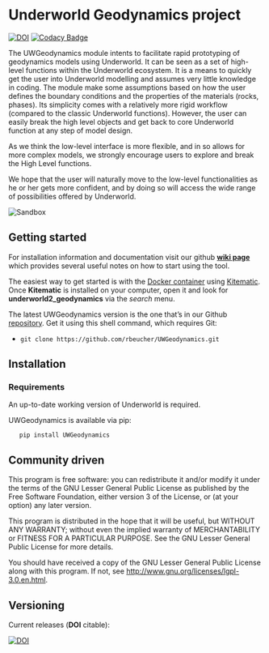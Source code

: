 # Underworld Geodynamics project

[![DOI](https://zenodo.org/badge/114189389.svg)](https://zenodo.org/badge/latestdoi/114189389)
[![Codacy Badge](https://api.codacy.com/project/badge/Grade/85b5f7736d03441db786549d6e357c9e)](https://www.codacy.com/app/romainbeucher/UWGeodynamics?utm_source=github.com&amp;utm_medium=referral&amp;utm_content=rbeucher/UWGeodynamics&amp;utm_campaign=Badge_Grade)

The UWGeodynamics module intents to facilitate rapid prototyping of geodynamics models using Underworld. 
It can be seen as a set of high-level functions within the Underworld ecosystem. 
It is a means to quickly get the user into Underworld modelling and assumes very
little knowledge in coding. The module make some assumptions based on how the user
defines the boundary conditions and the properties of the materials (rocks, phases).
Its simplicity comes with a relatively more rigid workflow (compared to the classic Underworld functions).
However, the user can easily break the high level objects and get back to core
Underworld function at any step of model design.

As we think the low-level interface is more flexible, and in so allows for more complex models,
we strongly encourage users to explore and break the High Level functions.

We hope that the user will naturally move to the low-level functionalities as he
or her gets more confident, and by doing so will access the wide range of 
possibilities offered by Underworld.

![Sandbox](./manual/SandboxCompression.gif)


## Getting started

For installation information and documentation visit our github [**wiki page**](https://github.com/rbeucher/UWGeodynamics/wiki) which provides several useful notes on how to start using the tool.

The easiest way to get started is with the [Docker container](https://hub.docker.com/r/rbeucher/underworld2_geodynamics/) using [Kitematic](https://docs.docker.com/kitematic/userguide/). Once **Kitematic** is installed on your computer, open it and look for **underworld2_geodynamics** via the *search* menu.

The latest UWGeodynamics version is the one that’s in our Github [repository](https://github.com/rbeucher/UWGeodynamics). Get it using this shell command, which requires Git: 
* `git clone https://github.com/rbeucher/UWGeodynamics.git`


## Installation

### Requirements

An up-to-date working version of Underworld is required.

UWGeodynamics is available via pip:

```
   pip install UWGeodynamics
```

## Community driven

This program is free software: you can redistribute it and/or modify it under the terms of the GNU Lesser General Public License as published by the Free Software Foundation, either version 3 of the License, or (at your option) any later version.

This program is distributed in the hope that it will be useful, but WITHOUT ANY WARRANTY; without even the implied warranty of MERCHANTABILITY or FITNESS FOR A PARTICULAR PURPOSE.  See the GNU Lesser General Public License for more details.

You should have received a copy of the GNU Lesser General Public License along with this program.  If not, see <http://www.gnu.org/licenses/lgpl-3.0.en.html>.

## Versioning

Current releases (**DOI** citable): 

[![DOI](https://zenodo.org/badge/114189389.svg)](https://zenodo.org/badge/latestdoi/114189389)

